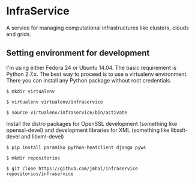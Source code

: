 # InfraService
A service for managing computational infrastructures like clusters, clouds and grids. 

## Setting environment for development

I'm using either Fedora 24 or Ubuntu 14.04. The basic requirement is Python 2.7.x. The best way to proceed is to use a virtualenv environment. There you can install any Python package without root credentials. 

`$ mkdir virtualenv`

`$ virtualenv virtualenv/infraservice`

`$ source virtualenv/infraservice/bin/activate`

Install the distro packages for OpenSSL development (something like openssl-devel) and development libraries for XML (something like libxslt-devel and libxml-devel)

`$ pip install paramiko python-heatclient django pyws` 

`$ mkdir repositorios`

`$ git clone https://github.com/jmhal/infraservice repositorios/infraservice`



